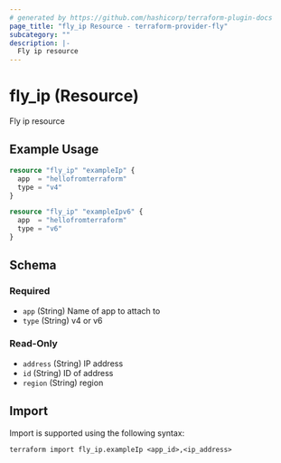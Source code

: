 ```yaml
---
# generated by https://github.com/hashicorp/terraform-plugin-docs
page_title: "fly_ip Resource - terraform-provider-fly"
subcategory: ""
description: |-
  Fly ip resource
---
```


# fly_ip (Resource)

Fly ip resource

## Example Usage

```terraform
resource "fly_ip" "exampleIp" {
  app  = "hellofromterraform"
  type = "v4"
}

resource "fly_ip" "exampleIpv6" {
  app  = "hellofromterraform"
  type = "v6"
}
```

<!-- schema generated by tfplugindocs -->
## Schema

### Required

- `app` (String) Name of app to attach to
- `type` (String) v4 or v6

### Read-Only

- `address` (String) IP address
- `id` (String) ID of address
- `region` (String) region

## Import

Import is supported using the following syntax:

```shell
terraform import fly_ip.exampleIp <app_id>,<ip_address>
```

